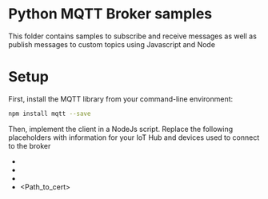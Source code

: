 # Python MQTT Broker samples 
This folder contains samples to subscribe and receive messages as well as publish messages to custom topics using Javascript and Node
# Setup 
First, install the MQTT library from your command-line environment:
```sh
npm install mqtt --save 
```

Then, implement the client in a NodeJs script. Replace the following placeholders with information for your IoT Hub and devices used to connect to the broker

- <IotHubHostName>
- <DeviceId>
- <SasKey>
- <Path_to_cert>

